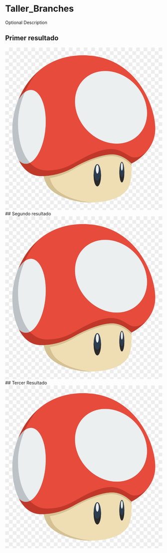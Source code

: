 # Taller_Branches
Optional Description

## Primer resultado
<img src = "resultados/resultado1.png">
## Segundo resultado
<img src = "resultados/resultado1.png">
## Tercer Resultado
<img src = "resultados/resultado1.png">
